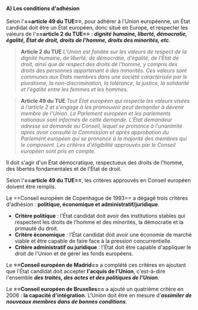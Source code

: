 #### A) Les conditions d'adhésion

Selon l'**==article 49 du TUE==**, pour adhérer à l'Union européenne, un État candidat doit être un État européen, donc situé en Europe, et respecter les valeurs de l'**==article 2 du TUE==** : ***dignité humaine, liberté, démocratie, égalité, État de droit, droits de l'homme, droits des minorités, etc***.

> **Article 2 du TUE**
> *L'Union est fondée sur les valeurs de respect de la dignité humaine, de liberté, de démocratie, d'égalité, de l'État de droit, ainsi que de respect des droits de l'homme, y compris des droits des personnes appartenant à des minorités. Ces valeurs sont communes aux États membres dans une société caractérisée par le pluralisme, la non-discrimination, la tolérance, la justice, la solidarité et l'égalité entre les femmes et les hommes.*

> **Article 49 du TUE**
> *Tout État européen qui respecte les valeurs visées à l'article 2 et s'engage à les promouvoir peut demander à devenir membre de l'Union. Le Parlement européen et les parlements nationaux sont informés de cette demande. L'État demandeur adresse sa demande au Conseil, lequel se prononce à l'unanimité après avoir consulté la Commission et après approbation du Parlement européen qui se prononce à la majorité des membres qui le composent. Les critères d'éligibilité approuvés par le Conseil européen sont pris en compte.*

Il doit s'agir d'un État démocratique, respectueux des droits de l'homme, des libertés fondamentales et de l'État de droit.

Selon l'**==article 49 du TUE==**, les critères approuvés en Conseil européen doivent être remplis.

Le ==Conseil européen de Copenhague de 1993== a dégagé trois critères d'adhésion : **politique, économique et administratif/juridique**.

- **Critère politique** : l'État candidat doit avoir des institutions stables qui respectent les droits de l'homme et des minorités, la démocratie et la primauté du droit.
- **Critère économique** : l'État candidat doit avoir une économie de marché viable et être capable de faire face à la pression concurrentielle.
- **Critère administratif ou juridique** : l'État doit être capable d'appliquer le droit de l'Union et de gérer les fonds européens.

Le **==Conseil européen de Madrid==** a complété ces critères en ajoutant que l'État candidat doit accepter **l'acquis de l'Union**, c'est-à-dire l'ensemble ***des traités, des actes et des politiques de l'Union***.

Le **==Conseil européen de Bruxelles==** a ajouté un quatrième critère en 2006 : **la capacité d'intégration**. L'Union doit être en mesure d'***assimiler de nouveaux membres dans de bonnes conditions***.
